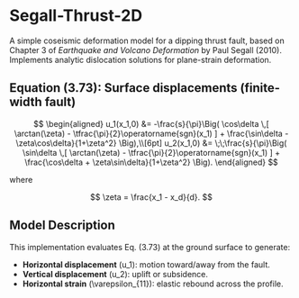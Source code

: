 # Segall-Thrust-2D

A simple coseismic deformation model for a dipping thrust fault, based on Chapter 3 of *Earthquake and Volcano Deformation* by Paul Segall (2010).  
Implements analytic dislocation solutions for plane-strain deformation.


## Equation (3.73): Surface displacements (finite-width fault)

$$
\begin{aligned}
u_1(x_1,0) &= -\frac{s}{\pi}\Big( \cos\delta \,[ \arctan(\zeta) - \tfrac{\pi}{2}\operatorname{sgn}(x_1) ] + \frac{\sin\delta - \zeta\cos\delta}{1+\zeta^2} \Big),\\[6pt]
u_2(x_1,0) &= \;\;\frac{s}{\pi}\Big( \sin\delta \,[ \arctan(\zeta) - \tfrac{\pi}{2}\operatorname{sgn}(x_1) ] + \frac{\cos\delta + \zeta\sin\delta}{1+\zeta^2} \Big).
\end{aligned}
$$

where

$$
\zeta = \frac{x_1 - x_d}{d}.
$$

## Model Description

This implementation evaluates Eq. (3.73) at the ground surface to generate:
- **Horizontal displacement** \(u_1\): motion toward/away from the fault.  
- **Vertical displacement** \(u_2\): uplift or subsidence.  
- **Horizontal strain** \(\varepsilon_{11}\): elastic rebound across the profile. 
